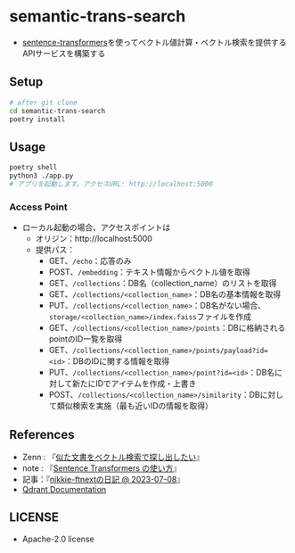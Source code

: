 # semantic-trans-search
- [sentence-transformers](https://www.sbert.net/index.html)を使ってベクトル値計算・ベクトル検索を提供するAPIサービスを構築する

## Setup
```sh
# after git clone
cd semantic-trans-search
poetry install
```

## Usage
```sh
poetry shell
python3 ./app.py
# アプリを起動します。アクセスURL: http://localhost:5000
```

### Access Point
- ローカル起動の場合、アクセスポイントは
  - オリジン：http://localhost:5000
  - 提供パス：
    - GET、`/echo`：応答のみ
    - POST、`/embedding`：テキスト情報からベクトル値を取得
    - GET、`/collections`：DB名（collection_name）のリストを取得
    - GET、`/collections/<collection_name>`：DB名の基本情報を取得
    - PUT、`/collections/<collection_name>`：DB名がない場合、`storage/<collection_name>/index.faiss`ファイルを作成
    - GET、`/collections/<collection_name>/points`：DBに格納されるpointのID一覧を取得
    - GET、`/collections/<collection_name>/points/payload?id=<id>`：DBのIDに関する情報を取得
    - PUT、`/collections/<collection_name>/point?id=<id>`：DB名に対して新たにIDでアイテムを作成・上書き
    - POST、`/collections/<collection_name>/similarity`：DBに対して類似検索を実施（最も近いIDの情報を取得）

## References
- Zenn : 『[似た文書をベクトル検索で探し出したい](https://zenn.dev/nishimoto/articles/0c2ac8c061e597)』
- note : 『[Sentence Transformers の使い方](https://note.com/npaka/n/n82d058c68172)』
- 記事：『[nikkie-ftnextの日記 @ 2023-07-08](https://nikkie-ftnext.hatenablog.com/entry/sentence-transformers-embeddings-introduction-en-ja)』
- [Qdrant Documentation](https://qdrant.tech/documentation/)

## LICENSE
- Apache-2.0 license
